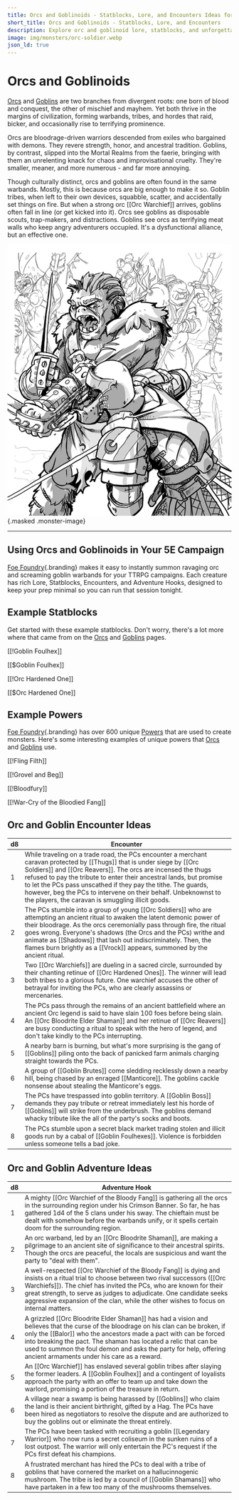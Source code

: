 ```yaml
---
title: Orcs and Goblinoids - Statblocks, Lore, and Encounters Ideas for 5E | Foe Foundry
short_title: Orcs and Goblinoids - Statblocks, Lore, and Encounters
description: Explore orc and goblinoid lore, statblocks, and unforgettable encounter ideas. Fuel your 5E campaign with ancestral fury, goblin mischief, and warband mayhem.
image: img/monsters/orc-soldier.webp
json_ld: true
---
```


# Orcs and Goblinoids

[Orcs](../monsters/orc.md) and [Goblins](../monsters/goblin.md) are two branches from divergent roots: one born of blood and conquest, the other of mischief and mayhem. Yet both thrive in the margins of civilization, forming warbands, tribes, and hordes that raid, bicker, and occasionally rise to terrifying prominence.

Orcs are bloodrage-driven warriors descended from exiles who bargained with demons. They revere strength, honor, and ancestral tradition. Goblins, by contrast, slipped into the Mortal Realms from the faerie, bringing with them an unrelenting knack for chaos and improvisational cruelty. They're smaller, meaner, and more numerous - and far more annoying.

Though culturally distinct, orcs and goblins are often found in the same warbands. Mostly, this is because orcs are big enough to make it so. Goblin tribes, when left to their own devices, squabble, scatter, and accidentally set things on fire. But when a strong orc [[Orc Warchief]] arrives, goblins often fall in line (or get kicked into it). Orcs see goblins as disposable scouts, trap-makers, and distractions. Goblins see orcs as terrifying meat walls who keep angry adventurers occupied. It's a dysfunctional alliance, but an effective one.

![Orcs and Goblins pillage and raid together](../img/monsters/orc-soldier.webp){.masked .monster-image}

---

## Using Orcs and Goblinoids in Your 5E Campaign

[Foe Foundry](../index.md){.branding} makes it easy to instantly summon ravaging orc and screaming goblin warbands for your TTRPG campaigns. Each creature has rich Lore, Statblocks, Encounters, and Adventure Hooks, designed to keep your prep minimal so you can run that session tonight.

## Example Statblocks

Get started with these example statblocks. Don't worry, there's a lot more where that came from on the [Orcs](../monsters/orc.md) and [Goblins](../monsters/goblin.md) pages.

[[!Goblin Foulhex]]

[[$Goblin Foulhex]] 

[[!Orc Hardened One]]

[[$Orc Hardened One]]

## Example Powers

[Foe Foundry](../index.md){.branding} has over 600 unique [Powers](../powers/all.md) that are used to create monsters. Here's some interesting examples of unique powers that [Orcs](../monsters/orc.md) and [Goblins](../monsters/goblin.md) use.

[[!Fling Filth]]

[[!Grovel and Beg]]

[[!Bloodfury]]

[[!War-Cry of the Bloodied Fang]]

## Orc and Goblin Encounter Ideas

| d8 | Encounter |
|----|-----------|
| 1 | While traveling on a trade road, the PCs encounter a merchant caravan protected by [[Thugs]] that is under siege by [[Orc Soldiers]] and [[Orc Reavers]]. The orcs are incensed the thugs refused to pay the tribute to enter their ancestral lands, but promise to let the PCs pass unscathed if they pay the tithe. The guards, however, beg the PCs to intervene on their behalf. Unbeknownst to the players, the caravan is smuggling illicit goods. |
| 2 | The PCs stumble into a group of young [[Orc Soldiers]] who are attempting an ancient ritual to awaken the latent demonic power of their bloodrage. As the orcs ceremonially pass through fire, the ritual goes wrong. Everyone's shadows (the Orcs and the PCs) writhe and animate as [[Shadows]] that lash out indiscriminately. Then, the flames burn brightly as a [[Vrock]] appears, summoned by the ancient ritual. |
| 3 | Two [[Orc Warchiefs]] are dueling in a sacred circle, surrounded by their chanting retinue of [[Orc Hardened Ones]]. The winner will lead both tribes to a glorious future. One warchief accuses the other of betrayal for inviting the PCs, who are clearly assassins or mercenaries. |
| 4 | The PCs pass through the remains of an ancient battlefield where an ancient Orc legend is said to have slain 100 foes before being slain. An [[Orc Bloodrite Elder Shaman]] and her retinue of [[Orc Reavers]] are busy conducting a ritual to speak with the hero of legend, and don't take kindly to the PCs interrupting. |
| 5 | A nearby barn is burning, but what's more surprising is the gang of [[Goblins]] piling onto the back of panicked farm animals charging straight towards the PCs. |
| 6 | A group of [[Goblin Brutes]] come sledding recklessly down a nearby hill, being chased by an enraged [[Manticore]]. The goblins cackle nonsense about stealing the Manticore's eggs. |
| 7 | The PCs have trespassed into goblin territory. A [[Goblin Boss]] demands they pay tribute or retreat immediately lest his horde of [[Goblins]] will strike from the underbrush. The goblins demand whacky tribute like the all of the party's socks and boots. |
| 8 | The PCs stumble upon a secret black market trading stolen and illicit goods run by a cabal of [[Goblin Foulhexes]]. Violence is forbidden unless someone tells a bad joke. |

## Orc and Goblin Adventure Ideas

| d8 | Adventure Hook |
|----|----------------|
| 1 | A mighty [[Orc Warchief of the Bloody Fang]] is gathering all the orcs in the surrounding region under his Crimson Banner. So far, he has gathered 1d4 of the 5 clans under his sway. The chieftain must be dealt with somehow before the warbands unify, or it spells certain doom for the surrounding region. |
| 2 | An orc warband, led by an [[Orc Bloodrite Shaman]], are making a pilgrimage to an ancient site of significance to their ancestral spirits. Though the orcs are peaceful, the locals are suspicious and want the party to "deal with them". |
| 3 | A well-respected [[Orc Warchief of the Bloody Fang]] is dying and insists on a ritual trial to choose between two rival successors ([[Orc Warchiefs]]). The chief has invited the PCs, who are known for their great strength, to serve as judges to adjudicate. One candidate seeks aggressive expansion of the clan, while the other wishes to focus on internal matters. |
| 4 | A grizzled [[Orc Bloodrite Elder Shaman]] has had a vision and believes that the curse of the bloodrage on his clan can be broken, if only the [[Balor]] who the ancestors made a pact with can be forced into breaking the pact. The shaman has located a relic that can be used to summon the foul demon and asks the party for help, offering ancient armaments under his care as a reward. |
| 5 | An [[Orc Warchief]] has enslaved several goblin tribes after slaying the former leaders. A [[Goblin Foulhex]] and a contingent of loyalists approach the party with an offer to team up and take down the warlord, promising a portion of the treasure in return. |
| 6 | A village near a swamp is being harassed by [[Goblins]] who claim the land is their ancient birthright, gifted by a Hag. The PCs have been hired as negotiators to resolve the dispute and are authorized to buy the goblins out or eliminate the threat entirely. |
| 7 | The PCs have been tasked with recruiting a goblin [[Legendary Warrior]] who now runs a secret coliseum in the sunken ruins of a lost outpost. The warrior will only entertain the PC's request if the PCs first defeat his champions. |
| 8 | A frustrated merchant has hired the PCs to deal with a tribe of goblins that have cornered the market on a hallucinnogenic mushroom. The tribe is led by a council of [[Goblin Shamans]] who have partaken in a few too many of the mushrooms themselves. |